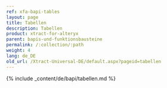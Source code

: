 ```yaml
---
ref: xfa-bapi-tables
layout: page
title: Tabellen
description: Tabellen
product: xtract-for-alteryx
parent: bapis-und-funktionsbausteine
permalink: /:collection/:path
weight: 4
lang: de_DE
old_url: /Xtract-Universal-DE/default.aspx?pageid=tabellen
---
```


{% include _content/de/bapi/tabellen.md %}
